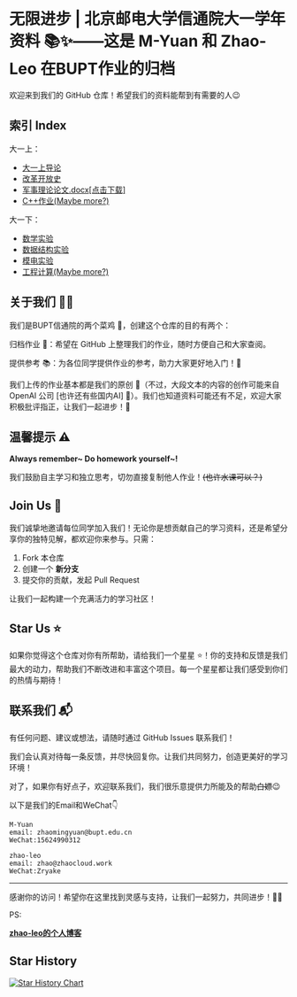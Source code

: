 # 无限进步 | 北京邮电大学信通院大一学年资料 📚✨——这是 M-Yuan 和 Zhao-Leo 在BUPT作业的归档

欢迎来到我们的 GitHub 仓库！希望我们的资料能帮到有需要的人😉

## 索引 Index
大一上：
- [大一上导论](https://github.com/Zmy0312bry/BUPT_SICE_ARCHIVE/tree/main/%E5%A4%A7%E4%B8%80%E4%B8%8A/%E5%AF%BC%E8%AE%BA)
- [改革开放史](https://github.com/Zmy0312bry/BUPT_SICE_ARCHIVE/tree/main/%E5%A4%A7%E4%B8%80%E4%B8%8A/%E6%94%B9%E9%9D%A9%E5%BC%80%E6%94%BE%E5%8F%B2)
- [军事理论论文.docx[点击下载]](https://github.com/Zmy0312bry/BUPT_SICE_ARCHIVE/raw/refs/heads/main/%E5%A4%A7%E4%B8%80%E4%B8%8A/%E5%86%9B%E4%BA%8B%E7%90%86%E8%AE%BA%E8%AE%BA%E6%96%87.docx)
- [C++作业(Maybe more?)](https://www.zhaocloud.work/tags/c++/)

大一下：
- [数学实验](https://github.com/Zmy0312bry/BUPT_SICE_ARCHIVE/tree/main/%E5%A4%A7%E4%B8%80%E4%B8%8B/%E6%95%B0%E5%AD%A6%E5%AE%9E%E9%AA%8C)
- [数据结构实验](https://github.com/Zmy0312bry/BUPT_SICE_ARCHIVE/tree/main/%E5%A4%A7%E4%B8%80%E4%B8%8B/%E6%95%B0%E6%8D%AE%E7%BB%93%E6%9E%84%E5%AE%9E%E9%AA%8C%E6%8A%A5%E5%91%8A)
- [模电实验](https://github.com/Zmy0312bry/BUPT_SICE_ARCHIVE/tree/main/%E5%A4%A7%E4%B8%80%E4%B8%8B/%E6%A8%A1%E7%94%B5%E5%AE%9E%E9%AA%8C)
- [工程计算(Maybe more?)](https://www.zhaocloud.work/tags/matlab/)

## 关于我们 📝✨

我们是BUPT信通院的两个菜鸡 🐣，创建这个仓库的目的有两个：

归档作业 📂：希望在 GitHub 上整理我们的作业，随时方便自己和大家查阅。

提供参考 📚：为各位同学提供作业的参考，助力大家更好地入门！🚀

我们上传的作业基本都是我们的原创 🎨（不过，大段文本的内容的创作可能来自 OpenAI 公司 [也许还有些国内AI] 🤔）。我们也知道资料可能还有不足，欢迎大家积极批评指正，让我们一起进步！💪

## 温馨提示 ⚠️

**Always remember~  Do homework yourself~!**

我们鼓励自主学习和独立思考，切勿直接复制他人作业！~~(也许水课可以？)~~

## Join Us 🤝

我们诚挚地邀请每位同学加入我们！无论你是想贡献自己的学习资料，还是希望分享你的独特见解，都欢迎你来参与。只需：

1. Fork 本仓库
2. 创建一个 **新分支**
3. 提交你的贡献，发起 Pull Request

让我们一起构建一个充满活力的学习社区！

## Star Us ⭐

如果你觉得这个仓库对你有所帮助，请给我们一个星星 ⭐！你的支持和反馈是我们最大的动力，帮助我们不断改进和丰富这个项目。每一个星星都让我们感受到你们的热情与期待！

## 联系我们 📬

有任何问题、建议或想法，请随时通过 GitHub Issues 联系我们！

我们会认真对待每一条反馈，并尽快回复你。让我们共同努力，创造更美好的学习环境！

对了，如果你有好点子，欢迎联系我们，我们很乐意提供力所能及的帮助~~白嫖~~😉

以下是我们的Email和WeChat👇
```
M-Yuan
email: zhaomingyuan@bupt.edu.cn
WeChat:15624990312
```
```
zhao-leo
email: zhao@zhaocloud.work
WeChat:Zryake
```
---

感谢你的访问！希望你在这里找到灵感与支持，让我们一起努力，共同进步！🎉🚀

PS:

**[zhao-leo的个人博客](https://www.zhaocloud.work)**

## Star History

[![Star History Chart](https://api.star-history.com/svg?repos=Zmy0312bry/BUPT_SICE_ARCHIVE&type=Date)](https://star-history.com/#Zmy0312bry/BUPT_SICE_ARCHIVE&Date)
